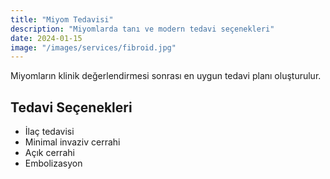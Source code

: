 ```yaml
---
title: "Miyom Tedavisi"
description: "Miyomlarda tanı ve modern tedavi seçenekleri"
date: 2024-01-15
image: "/images/services/fibroid.jpg"
---
```


Miyomların klinik değerlendirmesi sonrası en uygun tedavi planı oluşturulur.

## Tedavi Seçenekleri

- İlaç tedavisi
- Minimal invaziv cerrahi
- Açık cerrahi
- Embolizasyon


